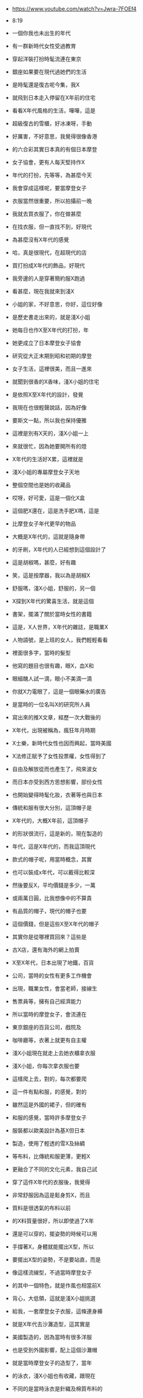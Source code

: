 - https://www.youtube.com/watch?v=Jwra-7FOEf4
- 8:19

- 一個你我也未出生的年代
- 有一群新時代女性受過教育
- 穿起洋裝打扮時髦流連在東京
- 銀座如果要在現代過她們的生活
- 是時髦還是復古呢今集，我X
- 就飛到日本走入停留在X年前的住宅
- 看看X年代風格的生活，嘩嘩，這是
- 超級復古的雪櫃，好冰凍呀，手動
- 好厲害，不好意思，我覺得很像香港
- 的六合彩其實日本真的有個日本摩登
- 女子協會，更有人每天堅持作X
- 年代的打扮，先等等，為甚麼今天
- 我會穿成這樣呢，要當摩登女子
- 衣服當然很重要，所以拍攝前一晚
- 我就去買衣服了，你在做甚麼
- 在找衣服，但一直找不到，好現代
- 為甚麼沒有X年代的感覺
- 哈，真是很現代，在超現代的店
- 買打扮成X年代的飾品，好現代
- 我旁邊的人是穿著簡約服X跑過
- 看甚麼，現在我就來到淺X
- 小姐的家，不好意思，你好，這位好像
- 是歷史書走出來的，就是淺X小姐
- 她每日也作X至X年代的打扮，年
- 她更成立了日本摩登女子協會
- 研究從大正末期到昭和初期的摩登
- 女子生活，這裡很美，而且一進來
- 就聞到很香的X香味，淺X小姐的住宅
- 是依照X至X年代的設計，發覺
- 我現在也很輕聲說話，因為好像
- 要斯文一點，所以我也保持優雅
- 這裡是別有X天的，淺X小姐一上
- 來就很忙，因為她要開所有的燈
- X年代的生活好X累，這裡就是
- 淺X小姐的專屬摩登女子天地
- 整個空間也是她的收藏品
- 哎呀，好可愛，這是一個化X盒
- 這個肥X還在，這是洗手肥X嗎，這是
- 比摩登女子年代更早的物品
- 大概是X年代的，這就是隨身帶
- 的牙刷，X年代的人已經想到這個設計了
- 這是胡椒嗎，甚麼，好有趣
- 笑，這是按摩器，我以為是胡椒X
- 舒服嗎，淺X小姐，舒服的，另一個
- X探到X年代的驚喜生活，就是這個
- 書架，擺滿了關於當時女性的書籍
- 這是，X人世界，X年代的雜誌，是職業X
- 人物語號，是上班的女人，我們輕輕看看
- 裡面很多字，當時的髮型
- 他寫的題目也很有趣，眼X，血X和
- 眼細醜人試一滴，眼小不美滴一滴
- 你就X力電眼了，這是一個眼藥水的廣告
- 是當時的一位名叫X的研究所人員
- 寫出來的推X文章，經歷一次大戰後的
- X年代，出現被稱為，瘋狂年月時期
- X士樂，新時代女性也因而興起，當時美國
- X法修正賦予了女性投票權，女性得到了
- 自由及解放從而也產生了，飛來波女
- 而日本亦受到西方思想影響，部份女性
- 也開始變得時髦化妝，衣著等也與日本
- 傳統和服有很大分別，這頂帽子是
- X年代的，大概X年前，這頂帽子
- 的形狀很流行，這是新的，現在製造的
- 年代，這是X年代的，而我這頂現代
- 款式的帽子呢，用當時概念，其實
- 也可以裝成x年代，可以戴得比較深
- 然後要反X，平均價錢是多少，一萬
- 或兩萬日圓，比我想像中的不算貴
- 有品質的帽子，現代的帽子也要
- 這個價錢，但是這些X至X年代的帽子
- 其實你是從哪裡買回來？這些是
- 古X店，還有海外的網上拍賣
- X至X年代，日本出現了地鐵，百貨
- 公司，當時的女性有更多工作機會
- 出現，職業女性，會當老師，接線生
- 售票員等，擁有自己經濟能力
- 所以當時的摩登女子，會流連在
- 東京銀座的百貨公司，戲院及
- 咖啡廳等，衣著上就更有自主權
- 淺X小姐現在就走上去她衣櫃拿衣服
- 淺X小姐，你每次拿衣服也要
- 這樣爬上去，對的，每次都要爬
- 這一件有點和服，的感覺，對的
- 雖然這是外國的裙子，但的確有
- 和服的感覺，當時許多摩登女子
- 服裝都以歐美設計為基X但日本
- 製造，使用了輕透的雪X及絲綢
- 等布料，比傳統和服更薄，更輕X
- 更融合了不同的文化元素，我自己試
- 穿了這件X年代的衣服後，我覺得
- 非常舒服因為這是鬆身剪X，而且
- 質料是很透氣的布料以前
- 的X料質量很好，所以即使過了X年
- 還是可以穿的，擺姿勢的時候可以用
- 手撐著X，身體就能擺出X型，所以
- 要擺出X型的姿勢，不是要站直，而是
- 像這樣流線型，不過當時摩登女子
- 的其中一個特色，就是作風也相當前X
- 背心，大低領，這就是淺X小姐挑選
- 給我，一套摩登女子衣服，這條連身褲
- 就是X年代去沙灘造型，這其實是
- 美國製造的，因為當時有很多洋服
- 也是受到外國影響，配上這個沙灘帽
- 就是當時摩登女子的造型了，當年
- 的泳衣，淺X小姐也有收藏，跟現在
- 不同的是當時泳衣是針織及棉質布料的
